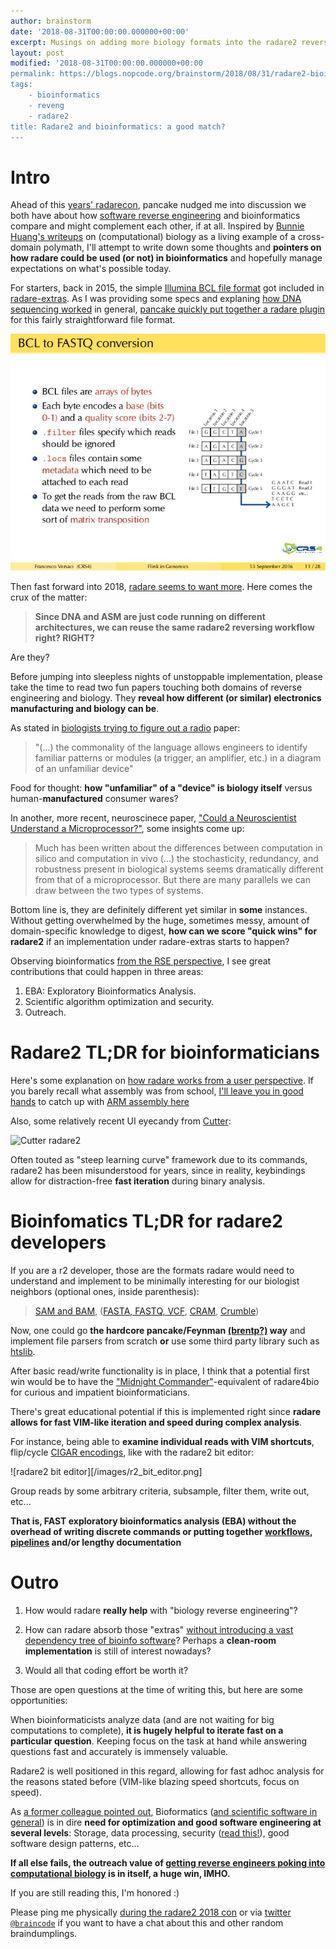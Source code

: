 ```yaml
---
author: brainstorm
date: '2018-08-31T00:00:00.000000+00:00'
excerpt: Musings on adding more biology formats into the radare2 reverse engineering framework
layout: post
modified: '2018-08-31T00:00:00.000000+00:00
permalink: https://blogs.nopcode.org/brainstorm/2018/08/31/radare2-bioinformatics
tags:
    - bioinformatics
    - reveng
    - radare2
title: Radare2 and bioinformatics: a good match?
---
```


# Intro

Ahead of this [years' radarecon][radarecon2018], pancake nudged me into discussion we both have about how [software reverse engineering][reddit_reveng] and bioinformatics compare and might complement each other, if at all. Inspired by [Bunnie Huang's writeups][bunnie_on_biology_reveng] on (computational) biology as a living example of a cross-domain polymath, I'll attempt to write down some thoughts and **pointers on how radare could be used (or not) in bioinformatics** and hopefully manage expectations on what's possible today.

For starters, back in 2015, the simple [Illumina BCL file format][illumina_bcl_format] got included in [radare-extras][radare_extras]. As I was providing some specs and explaning [how DNA sequencing worked][dna_sequencing] in general, [pancake quickly put together a radare plugin][radare_bcl_plugin] for this fairly straightforward file format. 

![BCL format](/images/bcl_format_tldr_csr4.jpg)

Then fast forward into 2018, [radare seems to want more][radare4bio]. Here comes the crux of the matter:

> **Since DNA and ASM are just code running on different architectures, we can reuse the same radare2 reversing workflow right? RIGHT?**

Are they?

Before jumping into sleepless nights of unstoppable implementation, please take the time to read two fun papers touching both domains of reverse engineering and biology. They **reveal how different (or similar) electronics manufacturing and biology can be**.

As stated in [biologists trying to figure out a radio][biologists_repairing_radios] paper:

> "(...) the commonality of the language allows engineers to identify
familiar patterns or modules (a trigger, an amplifier, etc.) in a
diagram of an unfamiliar device"

Food for thought: **how "unfamiliar" of a "device" is biology itself** versus human-**manufactured** consumer wares?

In another, more recent, neuroscinece paper, ["Could a Neuroscientist Understand a Microprocessor?"][neuroscience_understand_ic], some insights come up:

> Much has been written about the differences between computation in silico and computation in vivo (...) the stochasticity, redundancy, and robustness present in biological systems seems dramatically different from that of a microprocessor. But there are many parallels we can draw between the two types of systems.

Bottom line is, they are definitely different yet similar in **some** instances. Without getting overwhelmed by the huge, sometimes messy, amount of domain-specific knowledge to digest, **how can we score "quick wins" for radare2** if an implementation under radare-extras starts to happen? 

Observing bioinformatics [from the RSE perspective][RSE], I see great contributions that could happen in three areas:

1. EBA: Exploratory Bioinformatics Analysis.
2. Scientific algorithm optimization and security.
3. Outreach.

# Radare2 TL;DR for bioinformaticians

Here's some explanation on [how radare works from a user perspective][radare2book]. If you barely recall what assembly was from school, [I'll leave you in good hands][azeria_labs] to catch up with [ARM assembly here][arm_assembly]

Also, some relatively recent UI eyecandy from [Cutter][cutter]:

![Cutter radare2][cutter_screenshot]

Often touted as "steep learning curve" framework due to its commands, radare2 has been misunderstood for years, since in reality, keybindings allow for distraction-free **fast iteration** during binary analysis.


# Bioinfomatics TL;DR for radare2 developers

If you are a r2 developer, those are the formats radare would need to understand and implement to be minimally interesting for our biologist neighbors (optional ones, inside parenthesis):

> [SAM and BAM][sam_spec], ([FASTA, FASTQ, VCF][bioinfo_formats], [CRAM][CRAM], [Crumble][crumble_compression_format])

Now, one could go **the hardcore pancake/Feynman [(brentp?)][brentp] way** and implement file parsers from scratch **or** use some third party library such as [htslib][htslib].

After basic read/write functionality is in place, I think that a potential first win would be to have the ["Midnight Commander"][MC]-equivalent of radare4bio for curious and impatient bioinformaticians.

There's great educational potential if this is implemented right since **radare allows for fast VIM-like iteration and speed during complex analysis**.

For instance, being able to **examine individual reads with VIM shortcuts**, flip/cycle [CIGAR encodings][CIGAR], like with the radare2 bit editor:

![radare2 bit editor][/images/r2_bit_editor.png]

Group reads by some arbitrary criteria, subsample, filter them, write out, etc...

**That is, FAST exploratory bioinformatics analysis (EBA) without the overhead of writing discrete commands or putting together [workflows][commonwl], [pipelines][bcbio] and/or lengthy documentation**


# Outro

1. How would radare **really help** with "biology reverse engineering"?

1. How can radare absorb those "extras" [without introducing a vast dependency tree of bioinfo software][bioconda]? Perhaps a **clean-room implementation** is still of interest nowadays?

1. Would all that coding effort be worth it?

Those are open questions at the time of writing this, but here are some opportunities:

When bioinformaticists analyze data (and are not waiting for big computations to complete), **it is hugely helpful to iterate fast on a particular question**. Keeping focus on the task at hand while answering questions fast and accurately is immensely valuable.

Radare2 is well positioned in this regard, allowing for fast adhoc analysis for the reasons stated before (VIM-like blazing speed shortcuts, focus on speed).

As [a former colleague pointed out][mussolbio], Bioformatics ([and scientific software in general][scisoftware]) is in dire **need for optimization and good software engineering at several levels**: Storage, data processing, security ([read this!][dna_security]), good software design patterns, etc...

**If all else fails, the outreach value of [getting reverse engineers poking into computational biology][sequencer_hacking] is in itself, a huge win, IMHO.**

If you are still reading this, I'm honored :) 

Please ping me physically [during the radare2 2018 con][radarecon2018] or via [twitter `@braincode`](http://twitter.com/braincode) if you want to have a chat about this and other random braindumplings.

  [radarecon2018]: https://rada.re/con/2018/
  [radare4bio]: https://github.com/radare/radare2-extras/issues/165
  [radare_bcl_plugin]: https://github.com/radare/radare2-extras/blob/master/bcl/core_bcl.c
  [biologists_repairing_radios]: https://www.cell.com/cancer-cell/abstract/S1535-6108(02)00133-2?code=cell-site
  [neuroscience_understand_ic]: https://journals.plos.org/ploscompbiol/article?id=10.1371/journal.pcbi.1005268
  [tsp_radar_module_teardown]: https://www.youtube.com/watch?v=5vqSX40seqA
  [eevblog_spectrum_analyzer]: https://www.youtube.com/watch?v=fvTfBwRzpdo
  [dna_security]: https://dnasec.cs.washington.edu/dnasec.pdf
  [bunnie_on_biology_reveng]: https://www.bunniestudios.com/blog/?cat=16
  [sequencer_hacking]: https://www.nature.com/articles/d41586-018-05769-8
  [reddit_reveng]: https://www.reddit.com/r/reverseengineering
  [dna_sequencing]: https://en.wikipedia.org/wiki/DNA_sequencing
  [illumina_bcl_format]: https://www.illumina.com/informatics/sequencing-data-analysis/sequence-file-formats.html
  [crumble_compression_format]: https://academic.oup.com/bioinformatics/advance-article/doi/10.1093/bioinformatics/bty608/5051198
  [plyranges]: https://github.com/sa-lee/plyranges
  [radare_extras]: https://github.com/radare/radare2-extras
  [htslib]: http://www.htslib.org/
  [MC]: https://en.wikipedia.org/wiki/Midnight_Commander
  [sam_spec]: [https://samtools.github.io/hts-specs/SAMv1.pdf]
  [biostars]: http://biostars.org/
  [CIGAR]: https://wiki.bits.vib.be/index.php/CIGAR
  [bioinfo_formats]: https://bioinformatics-workbook.readthedocs.io/en/latest/introduction/fileFormats/
  [CRAM]: http://www.internationalgenome.org/faq/what-are-cram-files
  [brentp]: https://github.com/brentp
  [RSE]: https://rse.ac.uk/
  [radare2book]: https://radare.gitbooks.io/radare2book/content/
  [r2_cheatsheet]: https://twitter.com/angealbertini/status/685150558915833856
  [cutter_screenshot]: https://raw.githubusercontent.com/radareorg/cutter/master/docs/screenshot.png
  [cutter]: https://github.com/radareorg/cutter
  [assembly]: https://en.wikipedia.org/wiki/Assembly_language
  [arm_assembly]: https://azeria-labs.com/writing-arm-assembly-part-1/
  [azeria_labs]: https://twitter.com/azeria_labs
  [bcbio]: https://github.com/bcbio/bcbio-nextgen
  [commonwl]: https://www.commonwl.org/
  [bioconda]: https://bioconda.github.io/
  [mussolbio]: http://mussol.org/2016/06/11/changing-career-paths/
  [scisoftware]: https://www.nature.com/news/2010/101013/full/467775a.html
  [precision_medicine]: https://en.wikipedia.org/wiki/Precision_medicine

